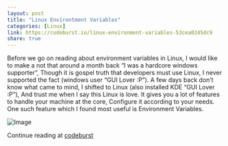 ```yaml
---
layout: post
title: "Linux Environtment Variables"
categories: [Linux]
link: https://codeburst.io/linux-environment-variables-53cea0245dc9
share: true
---
```


Before we go on reading about environment variables in Linux, I would like to make a not that around a month back “I was a hardcore windows supporter”, Though it is gospel truth that developers must use Linux, I never supported the fact (windows user “GUI Lover :P”). A few days back don’t know what came to mind, I shifted to Linux (also installed KDE “GUI Lover :P”), And trust me when I say this Linux is love. It gives you a lot of features to handle your machine at the core, Configure it according to your needs. One such feature which I found most useful is Environment Variables.

![Image](https://cdn-images-1.medium.com/max/800/1*dMBvr_fzsaKPOLwjMtFEZw.jpeg)


<!--more-->

Continue reading at [codeburst](https://codeburst.io/linux-environment-variables-53cea0245dc9)
